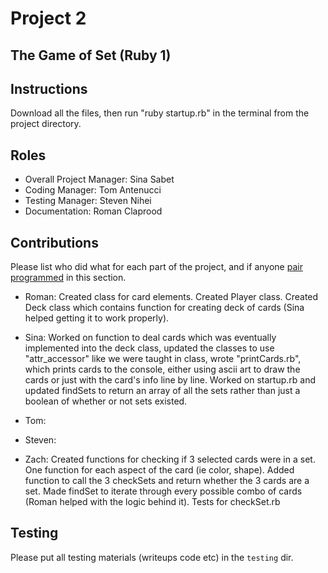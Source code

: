 # Project 2
## The Game of Set (Ruby 1)

## Instructions
Download all the files, then run "ruby startup.rb" in the terminal from the project directory.

## Roles
* Overall Project Manager: Sina Sabet
* Coding Manager: Tom Antenucci
* Testing Manager: Steven Nihei
* Documentation: Roman Claprood

## Contributions
Please list who did what for each part of the project, and if anyone [pair programmed](http://en.wikipedia.org/wiki/Pair_programming) in this section.

* Roman: Created class for card elements. Created Player class. Created Deck class which contains function for creating deck of cards (Sina helped
         getting it to work properly).

* Sina: Worked on function to deal cards which was eventually implemented into the deck class, updated the classes to use "attr_accessor" like we were taught in class, wrote "printCards.rb", which prints cards to the console, either using ascii art to draw the cards or just with the card's info line by line. Worked on startup.rb and updated findSets to return an array of all the sets rather than just a boolean of whether or not sets existed.

* Tom:

* Steven: 

* Zach: Created functions for checking if 3 selected cards were in a set. One function for each aspect of the card (ie color, shape). Added function to call the 3 checkSets and return whether the 3 cards are a set. Made findSet to iterate through every possible combo of cards (Roman helped with the logic behind it). Tests for checkSet.rb

## Testing
Please put all testing materials (writeups code etc) in the `testing` dir.
